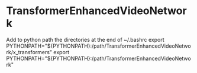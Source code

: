 # TransformerEnhancedVideoNetwork

Add to python path the directories at the end of ~/.bashrc
export PYTHONPATH="${PYTHONPATH}:/path/TransformerEnhancedVideoNetwork/x_transformers" 
export PYTHONPATH="${PYTHONPATH}:/path/TransformerEnhancedVideoNetwork" 
